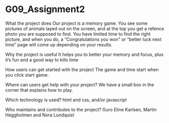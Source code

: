 # G09_Assignment2

What the project does
Our project is a memory game. You see some pictures of animals layed out on the screen, and at the top you get a refence photo you are supposed to find. You have limited time to find the right picture, and when you do, a “Congratulations you won” or “better luck next time” page will come up depending on your results.

Why the project is useful
It helps you to better your memory and focus, plus it’s fun and a good way to kills time

How users can get started with the project
The game and time start when you click start game.

Where can users get help with your project?
We have a small box in the corner that explains how to play.

Which technology is used?
html and css, and/or javascript

Who maintains and contributes to the project?
Guro Eline Karlsen, Martin Heggholmen and Nora Lundquist
